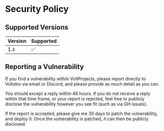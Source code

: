 # Security Policy

## Supported Versions

| Version | Supported          |
| ------- | ------------------ |
| 1.x     | :white_check_mark: |

## Reporting a Vulnerability

If you find a vulnerability within VoltProjects, please report directly to Voltstro via email or Discord, and please provide as much detail as you can.

You should except a reply within 48 hours. If you do not receive a reply within that time frame, or your report is rejected, feel free to publicly disclose the vulnerability however you see fit (such as via GH issues).

If the report is accepted, please give me 30 days to patch the vulnerability, and deploy it. Once the vulnerability is patched, it can then be publicly disclosed.
